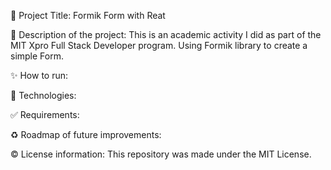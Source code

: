 📌 Project Title: Formik Form with Reat

🎯 Description of the project: This is an academic activity I did as part of the MIT Xpro Full Stack Developer program. 
Using Formik library to create a simple Form.

✨ How to run:

🚀 Technologies:  

✅ Requirements:

♻️ Roadmap of future improvements:

©️ License information: This repository was made under the MIT License.
